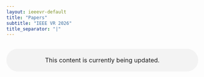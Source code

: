 ```yaml
---
layout: ieeevr-default
title: "Papers"
subtitle: "IEEE VR 2026"
title_separator: "|"
---
```

<script type="text/javascript">
    $(document).ready(function(){
		var email = "";
		var domain = "ieeevr.org"; 

		email = "program2025"; 		
		program.innerHTML  = "<span class='text-nowrap'><a href=javascript:location='" + "mail" + "to:" + email + "@" + domain + "'><i class='fas fa-fw fa-envelope-square emailIcon' style=''></i><i class='emailText'>" + email + "@" + domain + "</a></i></span>";

        email = "steering"; 		
		steering.innerHTML  = "<span class='text-nowrap'><a href=javascript:location='" + "mail" + "to:" + email + "@" + domain + "'><i class='fas fa-fw fa-envelope-square emailIcon' style=''></i><i class='emailText'>" + email + "@" + domain + "</a></i></span>";

        email = "eventconduct"; 		
		$(".eventconduct").html("<span class='text-nowrap'><a href=javascript:location='" + "mail" + "to:" + email + "@" + domain + "'><i class='fas fa-fw fa-envelope-square emailIcon' style=''></i><i class='emailText'>" + email + "@" + domain + "</a></i></span>");

        email = "eventconduct"; 		
		$(".eventconductSm").html("<span class='text-nowrap'><a href=javascript:location='" + "mail" + "to:" + email + "@" + domain + "'><i class='fas fa-fw fa-envelope-square emailIconSm' style=''></i><i class='emailTextSm'>" + email + "@" + domain + "</a></i></span>");

        email = "swan"; 
		var domain = "acm.org"; 		
		swan.innerHTML  = "<span class='text-nowrap'><a href=javascript:location='" + "mail" + "to:" + email + "@" + domain + "'><i class='fas fa-fw fa-envelope-square emailIcon' style=''></i><i class='emailText'>" + email + "@" + domain + "</a></i></span>";
	});
</script>
<p style="width:100%; margin: 30px auto; padding: 20px 0; text-align:center; font-size:1rem; border-radius: 30px; background-color: #f3f3f3">This content is currently being updated.</p>

<div style="display:none">
<p class="big_title" style="padding-bottom:0; margin-bottom:0">Call for Papers</p>


<h1>OVERVIEW</h1> 
<p>IEEE VR 2026 seeks original, high-quality papers in all areas related to virtual reality (VR), including augmented reality (AR), mixed reality (MR), and 3D user interfaces (3DUIs). This year there is again a SINGLE submission deadline for a unified review process for both the IEEE TVCG and the conference-only papers. The possible outcomes of this unified process are:</p>
<ol>
<li>Accept as IEEE TVCG paper, with presentation at IEEE VR 2026</li>
<li>Accept as IEEE VR 2026 conference paper, with presentation at IEEE VR 2026</li>
<li>Accept as IEEE VR 2026 poster</li>
<li>Reject</li>
</ol>

<p>Inquiries: <a href="mailto:program2026@ieeevr.org">program2026@ieeevr.org</a></p> 

<p>New this year: Papers will not be automatically accepted as IEEE VR Posters. Rather, authors of rejected papers will have to submit directly to the poster track.</p>

 
<h1>IMPORTANT DATES</h1>
<p>Each deadline is 23:59:59 AoE (Anywhere on Earth) == GMT/UTC-12:00 on the stated day, no matter where the submitter is located. <strong>The submission deadlines will be strictly enforced. Requests for extensions will not be honored.</strong></p>


<ul>
<li><strong class="red">September 05, 2025</strong>: Abstracts due <strong>(REQUIRED)</strong></li>
<li><strong class="red">September 12, 2025</strong>: Submissions due</li>
<li><strong class="red">December 12, 2025</strong>: Initial notifications</li>
<li><strong class="red">January 16, 2026</strong>: Revised submissions due</li>
<li><strong class="red">January 23, 2026</strong>: Final notifications</li>
<li><strong class="red">January 30, 2026</strong>: Camera-ready materials due</li>
</ul>


<h1>SUBMISSION GUIDELINES</h1>
<p><strong>Submissions will be accepted through Precision Conference Solutions this year.</strong><br>

<a href="https://new.precisionconference.com/vr25a" target="_blank">https://new.precisionconference.com/vr25a</a></p>  

<p><strong>IMPORTANT:</strong> IEEE VR 2026 uses a <strong>DOUBLE-BLIND</strong> review process. Failure to anonymize submissions will result in <strong>DESK REJECTION.</strong></p> 

<p>Each research paper should provide a contribution covering one or more of the following categories: methodological, technical, applications, and systems.</p>
<ul>
<li><strong>Methodological papers</strong> should describe advances in theories and methods of AR/VR/MR and 3DUI, such as ethical issues, theories on presence, or human factors.</li>
<li><strong>Technical papers</strong> should describe advancements in algorithms or devices critical to AR/VR/MR and 3DUI development such as input, display, user interaction, or tracking.</li>
<li><strong>Application papers</strong> provide an important insight to the community by explaining how the authors built upon existing ideas and applied them to solve an interesting problem in a novel way. Each paper should include an evaluation of the success of the use of AR/VR/MR and/or 3DUI in the given application domain.</li>
<li><strong>System papers</strong> should indicate how the developers integrated techniques and technologies to produce an effective system, and convey any lessons learned in the process.</li>
</ul>

<p>Each paper should include an evaluation of its contributions, such as user studies, benchmarking and/or comparison with existing systems/techniques/methods.</p>


<p>Format: Papers must be strictly formatted according to IEEE VGTC <strong>conference</strong> submission guidelines and submitted electronically as PDF documents.</p>
<ul>
<li>All paper submissions must be formatted using the IEEE Computer Society VGTC conference format (<a href="https://tc.computer.org/vgtc/publications/conference/" target="_blank">https://tc.computer.org/vgtc/publications/conference/</a>)   . See the visual examples below.
<ul>
<li>MS Word template: At the time of writing this CFP, the provided .docx file may not comply with the VR formatting guidelines. Please use the provided .dotx file and ensure that the final submission matches the formatting guidelines or the paper may be desk rejected. Check the provided sample pdf documents for correct formatting.</li>
</ul>
</li>
<li>Submissions should be 4-9 pages with an additional 2 pages of references. Appendices are included in the page count.</li>
<li>Supplementary materials should be provided in a separate file. Authors are encouraged to submit videos to aid the program committee in reviewing their submissions.</li>
<li>Accepted pape rs and posters will have to be formatted by the authors according to the relevant camera-ready guidelines.</li>
</ul>  


<img src="/2026/assets/images/paper_Sample.jpg" alt="" style="width:100%" >




<h1>TOPICS</h1>
<p>IEEE VR 2026 seeks contributions in VR/AR/MR and 3DUI including, but not limited to, the following topics:</p>
<ul>
<li>360° video</li>
<li>3D and volumetric display and projection technology</li>
<li>3D authoring</li>
<li>3D user interfaces</li>
<li>Accessibility of immersive interfaces</li>
<li>Audio interfaces and rendering</li>
<li>Collaborative interactions</li>
<li>Computer graphics techniques</li>
<li>Crowd simulation</li>
<li>Cybersickness</li>
<li>Diversity and gender issues</li>
<li>Embodied agents, virtual humans and (self-)avatars</li>
<li>Ethical issues</li>
<li>Evaluation methods</li>
<li>Haptic interfaces and rendering</li>
<li>Human factors and ergonomics</li>
<li>Immersive analytics and visualization</li>
<li>Immersive applications and games</li>
<li>Input devices</li>
<li>Locomotion and navigation</li>
<li>Mediated and diminished reality</li>
<li>Mobile, desktop or hybrid 3DUIs</li>
<li>Modeling and simulation</li>
<li>Multi-user and distributed systems</li>
<li>Multimodal capturing and reconstruction</li>
<li>Multimodal/cross-modal interaction and perception</li>
<li>Multisensory interfaces and rendering</li>
<li>Perception and cognition</li>
<li>Presence, body ownership, and agency</li>
<li>Redirection</li>
<li>Software architectures, toolkits, and engineering</li>
<li>Teleoperation and telepresence</li>
<li>Therapy and rehabilitation</li>
<li>Touch, tangible and gesture interfaces</li>
<li>Tracking</li>
<li>User experience and usability</li>
<li>XR technology infrastructure</li>
</ul>

<h1>REVIEW PROCESS</h1>
<p>The review process will have two cycles.</p>

<p class="t_m_01">Review Cycle I (Submission to Initial notification)</p>

<p>Submissions will be assigned to two members of the VR 2026 International Program Committee (IPC): a coordinator (primary) and a secondary reviewer. Submissions that violate the submission guidelines or that receive low review scores from the coordinator and the secondary reviewer will be early rejected. This stage of the review process will be double blind. We will strive to have all other submissions receive a total of at least three reviews. Based on the reviews and in consultation with a subset of the IPC, the Program Chairs will make one of the following initial recommendations for each submission:</p>
<ul>
<li><strong>Conditionally accept as IEEE TVCG paper</strong>. Continuing our cooperation with the IEEE Transactions on Visualization and Computer Graphics (TVCG), the top submissions will be considered for publication in a special issue of IEEE TVCG.</li>
<li><strong>Conditionally accept as conference paper</strong>. These submissions will be considered for inclusion in the Proceedings of IEEE VR, archived in the IEEE Xplore Digital Library.</li>
<li><strong>Recommend as a two-page poster</strong>. Authors of a submission receiving this recommendation have the option of condensing their submission into a two-page poster, including references. Subject to a final approval by the Posters chairs, accepted posters will be included in the IEEE VR Abstracts and Workshops proceedings and will be archived in the IEEE Digital Library. Note that IEEE VR does not consider posters as a final disclosure of research results. Thus, work accepted as an IEEE VR poster might be eligible for inclusion in future publications. </li>
<li><strong>Reject.</strong></li>
</ul>

<p class="t_m_01">Review Cycle II (Initial notification to Final decision)</p>

<p>The revision of each conditionally accepted paper will be reviewed by its coordinator, who will make a final recommendation regarding acceptance. Should the conditions for acceptance not be met, the paper will be rejected.</p>

<h1>ADDITIONAL GUIDELINES</h1>
<p class="t_m_01">Abstract Submission.</p>
<p>Note that a paper abstract must be uploaded seven days prior to the actual paper submission deadline. This facilitates the process of assigning reviewers, as the review process operates on a very tight schedule.</p>

<p class="t_m_01">Ethics and Responsibility.</p>
<p>All submissions describing research experiments with human participants must follow the appropriate ethical guidelines required by the authors’ institution(s), and authors are required to secure and report their approval by the relevant ethics committee prior to collecting data. An approval by any ethical review board, if required by your institution, needs to be indicated via the submission system. Authors will be required to submit the name of the ethical review board, approved protocol title and number, and the date that ethical approval was obtained prior to running human participants. Authors must be able to provide proof of ethical approval upon request. Incorrect reporting of ethical approval will result in <strong>desk rejection.</strong></p>

<p class="t_m_01">Participant Diversity.</p>
<p>To support high-quality research, all submissions describing research with human participants should strive for participant diversity. As first steps toward this goal, VR 2026 is encouraging the following:</p>
<ul>
<li>Research that aims to benefit a general population should be representative of that population. (e.g., balanced across gender or age). Research that claims to benefit a specific population should clearly state and justify its focus on that population (e.g., pilots, surgeons).</li>
<li>All submissions must report participant demographics (gender, age, etc.).</li>
</ul>

<p>Notes about recruiting representative populations:</p>
<ul>
<li>Recruiting more diverse samples does not imply that the research must treat these data as independent variables and analyze differences in independent variables between demographic groups.</li>
<li>Recruiting more diverse samples does not increase the number of participants required for adequate statistical power given an effect size.</li>
<li>Many ethics review boards and funding sources already require participant diversity for inclusive and unbiased research.</li>
</ul>

<p>The VR 2026 program committee and external reviewers will be strongly encouraged to consider participant diversity in relation to the generality of the claims made by a submission as a first-order reviewing concern. Submissions that make general claims yet rely on a severely imbalanced participant group may be negatively impacted by the reviewing process.</p>

<p class="t_m_01">Review Duties for Authors.</p>
<p>The increasing number of submissions for IEEE VR makes us all dependent on a large number of good reviewers who are willing to provide constructive feedback and engage with authors on their work. Every paper needs three quality reviews. To expand the reviewing pool and to promote quality reviews, for each submitted paper, one author will be required to register to review up to three papers through PCS at the time of submission. For example, if the same author group submits two papers, they need to commit to reviewing six papers. Additionally, senior authors are encouraged to ask experienced junior authors to register in PCS to review papers, and then to mentor the junior authors during the review process.</p>

<p class="t_m_01">Presentation at the Conference.</p>
<p>All accepted submissions must be presented orally at the conference. An in-person presentation is expected, and online presentations will be accommodated only in exceptional cases. Requests for online presentations due to exceptional cases must be made at least one month before the conference.</p>

<p class="t_m_01">Submission Language.</p>
<p>All paper submissions must be in English.</p>

<p class="t_m_01">Previous Publication and Plagiarism.</p>
<p>Submitted manuscripts must not have been previously published. A manuscript is considered to have been previously published if it has appeared in a peer-reviewed journal, magazine, book, or meeting proceedings that is reliably and permanently available afterward in print or electronic form to non-attendees, regardless of the language of that publication. A manuscript identical or substantially similar in content (in its entirety or in part) to one submitted to VR should not be simultaneously under consideration for another conference or journal during any part of the VR review process, from the submission deadline until notifications of decisions are emailed to authors.</p>

<p>In some situations, a submission may build upon prior work. In order to fully explain the relationship between the submitted paper and prior work, authors may upload additional papers as well as a non-anonymous letter of explanation that highlights the significant changes or advances; these materials will only be seen by the primary reviewer. Specifically, this treatment is applied to the following cases:</p>
<ul>
<li>non-peer-reviewed works that are publicly available (on arXiv, as a technical report, etc.)</li>
<li>non-archival publications presented in past IEEE VR conferences (posters, demos, etc.)</li>
</ul>
<p>Submissions will be checked for plagiarism using IEEE Crosscheck. Detection of significant plagiarism will lead to rejection. For more information about definitions of plagiarism and IEEE policies in this area, please see the <a href="https://www.ieee.org/publications/rights/plagiarism/plagiarism.html" target="_blank">Introduction to the Guidelines for Handling Plagiarism Complaints</a> and the <a href="http://www.ieee.org/documents/opsmanual.pdf" target="_blank">IEEE Publication Services and Products Board Operations Manual.</a></p>

<p class="t_m_01">AI-generated Text.</p>
<p>In accordance with <a href="https://open.ieee.org/author-guidelines-for-artificial-intelligence-ai-generated-text/" target="_blank">IEEE guidelines,</a>
 the use of content generated by artificial intelligence (AI) in an article (including but not limited to text, figures, images, and code) shall be disclosed in the acknowledgments section of any article submitted to an IEEE publication. The AI system used shall be identified, and specific sections of the article that use AI-generated content shall be identified and accompanied by a brief explanation regarding the level at which the AI system was used to generate the content.</p>



<p class="t_m_01">Submission Anonymity.</p>
<p><strong>* IEEE VR uses a DOUBLE-BLIND review process *</strong></p>

<p>This means that both the authors and the reviewers must remain anonymous to each other. Submissions (including citations and optional videos) must not contain information that identifies the authors, their institutions, funding sources, or their places of work. Relevant previous work by the authors must be cited in the third person to preserve anonymity (exceptions were described above). Authors should work diligently to ensure that their submissions do not expose their identities either intentionally or through carelessness. Authors who have questions/issues around the double-blind submission policy should contact the program chairs.</p>

<p><strong>* Failure to adhere to the double-blind policy will result in desk rejection. *</strong></p>

<p class="t_m_01">Pre-dissemination through public online repositories.</p>
<p>Uploading the submitted manuscript to an online repository (e.g., arXiv) before the end of the review process does not constitute a reason for rejecting the manuscript. However, the authors should be advised that doing so can compromise the anonymity of their manuscript and therefore bias its double-blind review.
</p>
<p class="t_m_01">Videos.</p>
<p>Videos must be submitted according to the instructions on the submission website. Videos submitted with papers will automatically be considered for possible inclusion in the video proceedings (video submissions may also be made independently, as described in the separate Call for Videos). When submitted as supporting material, videos must be free of any identifying information prior to reviewing as per the double-blind submission policy. If accepted for the video proceedings, a revised version of the materials will be requested.</p>

<h1>Contacts</h1>
<p><p class="t_m_01"></p>
<ul>
<li>Lonni Besançon, Linköping University, Sweden</li>
<li>Bobby Bodenheimer, Vanderbilt University, United States</li>
<li>Daisuke Iwai, University of Osaka, Japan</li>
<li>Shohei Mori, University of Stuttgart, Germany</li>
<li>Richard Skarbez, La Trobe University, Australia</li>
</ul>

<p><a href="mailto:program2026@ieeevr.org">program2026@ieeevr.org</a></p>

</div>

